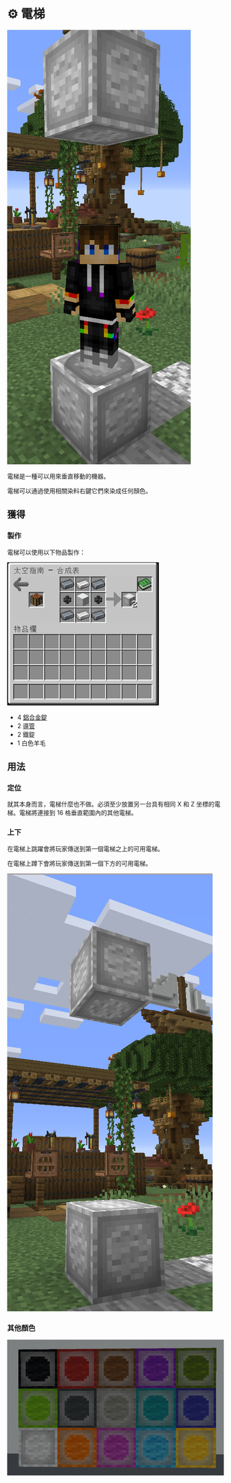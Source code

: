 # ⚙ 電梯

![](<../.gitbook/assets/image (45).png>)

電梯是一種可以用來垂直移動的機器。

電梯可以通過使用相關染料右鍵它們來染成任何顏色。

## 獲得

### 製作

電梯可以使用以下物品製作：

![](<../.gitbook/assets/image (220) (1).png>)

* 4 [鋁合金錠](aluminium-alloy-ingot.md)
* 2 [導管](Conduit.md)
* 2 鐵錠
* 1 白色羊毛

## 用法

### 定位

就其本身而言，電梯什麼也不做。必須至少放置另一台具有相同 X 和 Z 坐標的電梯。電梯將連接到 16 格垂直範圍內的其他電梯。

### 上下

在電梯上跳躍會將玩家傳送到第一個電梯之上的可用電梯。

在電梯上蹲下會將玩家傳送到第一個下方的可用電梯。

![](<../.gitbook/assets/image (47).png>)

### 其他顏色

![](<../.gitbook/assets/image (212).png>)
